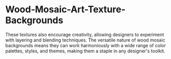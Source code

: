 # Wood-Mosaic-Art-Texture-Backgrounds
These textures also encourage creativity, allowing designers to experiment with layering and blending techniques. The versatile nature of wood mosaic backgrounds means they can work harmoniously with a wide range of color palettes, styles, and themes, making them a staple in any designer's toolkit.
